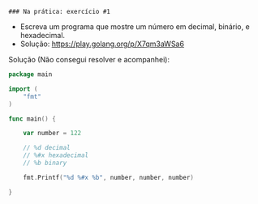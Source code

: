 	### Na prática: exercício #1

- Escreva um programa que mostre um número em decimal, binário, e hexadecimal.
- Solução: https://play.golang.org/p/X7qm3aWSa6


Solução (Não consegui resolver e acompanhei):
```go
package main

import (
	"fmt"
)

func main() {

	var number = 122

	// %d decimal
	// %#x hexadecimal
	// %b binary

	fmt.Printf("%d %#x %b", number, number, number)

}

```